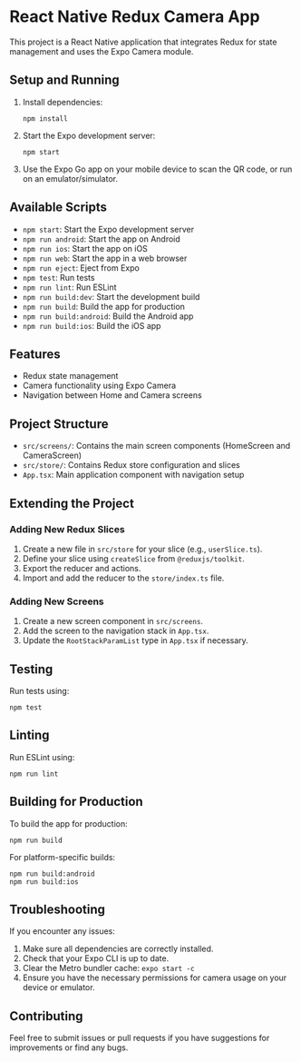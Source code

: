 # React Native Redux Camera App

This project is a React Native application that integrates Redux for state management and uses the Expo Camera module.

## Setup and Running

1. Install dependencies:
   ```
   npm install
   ```

2. Start the Expo development server:
   ```
   npm start
   ```

3. Use the Expo Go app on your mobile device to scan the QR code, or run on an emulator/simulator.

## Available Scripts

- `npm start`: Start the Expo development server
- `npm run android`: Start the app on Android
- `npm run ios`: Start the app on iOS
- `npm run web`: Start the app in a web browser
- `npm run eject`: Eject from Expo
- `npm test`: Run tests
- `npm run lint`: Run ESLint
- `npm run build:dev`: Start the development build
- `npm run build`: Build the app for production
- `npm run build:android`: Build the Android app
- `npm run build:ios`: Build the iOS app

## Features

- Redux state management
- Camera functionality using Expo Camera
- Navigation between Home and Camera screens

## Project Structure

- `src/screens/`: Contains the main screen components (HomeScreen and CameraScreen)
- `src/store/`: Contains Redux store configuration and slices
- `App.tsx`: Main application component with navigation setup

## Extending the Project

### Adding New Redux Slices

1. Create a new file in `src/store` for your slice (e.g., `userSlice.ts`).
2. Define your slice using `createSlice` from `@reduxjs/toolkit`.
3. Export the reducer and actions.
4. Import and add the reducer to the `store/index.ts` file.

### Adding New Screens

1. Create a new screen component in `src/screens`.
2. Add the screen to the navigation stack in `App.tsx`.
3. Update the `RootStackParamList` type in `App.tsx` if necessary.

## Testing

Run tests using:
```
npm test
```

## Linting

Run ESLint using:
```
npm run lint
```

## Building for Production

To build the app for production:
```
npm run build
```

For platform-specific builds:
```
npm run build:android
npm run build:ios
```

## Troubleshooting

If you encounter any issues:

1. Make sure all dependencies are correctly installed.
2. Check that your Expo CLI is up to date.
3. Clear the Metro bundler cache: `expo start -c`
4. Ensure you have the necessary permissions for camera usage on your device or emulator.

## Contributing

Feel free to submit issues or pull requests if you have suggestions for improvements or find any bugs.